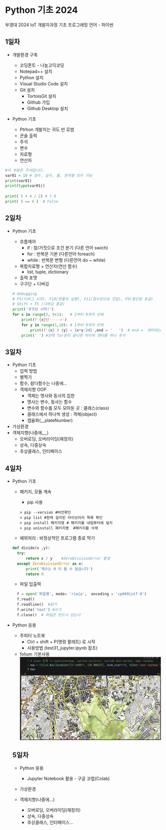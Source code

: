 # Python 기초 2024
부경대 2024 IoT 개발자과정 기초 프로그래밍 언어 - 파이썬

## 1일차
- 개발환경 구축
  - 코딩폰트 - 나눔고딕코딩
  - Notepad++ 설치
  - Python 설치
  - Visual Studio Code 설치
  - Git 설치
    - TortoisGit 설치
    - Github 가입
    - Github Desktop 설치

- Python 기초
  - Ptrhon 개발자는 귀도 반 로썸 
  - 콘솔 출력
  - 주석      
  - 변수
  - 자료형
  - 연산자

```Python
#이 부분은 주석입니다.
var01 = 10 # 정수, 실수, 불, 문자열 모두 가능
print(var01)
print(type(var01))

print( 5 + 4 / 2) # 7.0
print( 5 == 4 )  # False
```

## 2일차
- Python 기초
  - 흐름제어
    - if : 참/거짓으로 조건 분기 (다른 언어 swich)
    - for : 반복문 기본 (다른언어 foreach)
    - while : 반복문 변형 (다른언어 do ~ while)
  - 복합자료형 + 연산자(연산 함수)
    - list, tuple, dictionary
  - 출력 포맷
  - 구구단 + 디버깅

  ```Python
  # debugging
  # F5(디버그 시작), F10(한줄씩 실행), F11(함수안으로 진입), F9(중단점 토글)
  # Shift + F5 (디버깅 종료)
  print('구구단 시작!')
  for x in range(2, 9+1):   # 2부터 9까지 반복
      print(f'{x}단----->')
      for y in range(1,10): # 1부터 9까지 반복
          print(f'{x} X {y} = {x*y:2d}',end = '   ')  # end =  엔터대신 공백으로 변경
      print(' ') #안쪽 for문이 끝나면 마지막 엔터를 하나 추가
    ```

## 3일차
- Python 기초
  - 입력 방법
  - 별찍기
  - 함수, 람다함수는 나중에...
  - 객체지향 OOP
     - 객체는 명사와 동사의 집한
     - 명사는 변수, 동사는 함수
     - 변수와 함수를 모두 모아둔 곳 : 클래스(class)
     - 클래스에서 하나씩 생성 : 객체(object)
     - 캡슐화(__plateNumber)
- 가상환경    
- 객체지향(나중에,,,,)
  - 오버로딩, 오버라이딩(재정의)
  - 상속, 다중상속
  - 추상클래스, 인터페이스

## 4일차
- Python 기초
  - 패키지, 모듈 계속
    - pip 사용

    ```shell
    > pip --version #버전확인
    > pip list #현재 설치된 라이브러리 목록 확인
    > pip install 패키지명 # 패키지를 내컴퓨터에 설치
    > pip uninstall 패키지명  #패키지를 삭제
    ```
  - 예외처리 : 비정상적인 프로그램 종료 막기

  ```python
  def divide(x ,y):
    try:
        return x / y    #ZeroDivisionError 발생
    except ZeroDivisionError as e:
        print('제수는 0 이 될 수 없습니다')
        return 0
  
  ```
  - 파일 입출력

  ```python
    f = open('파일명', mode= 'r|w|a',  encoding = 'cp949|utf-8')
    f.read()
    f.readline()  #읽기
    f.write('text') #쓰기 
    f.close()  # 파일은 반드시 닫는다
  ```
 
- Python 응용
  - 주피터 노트북
     - Ctrl + shift + P(명령 팔레트) 로 시작
     - 사용방법 (test31_jupyter.ipynb 참조)
  - folium 기본사용
  ![folium사용법](https://raw.githubusercontent.com/Juhyi/basic-python-2024/main/imges/python_001.png)






  ## 5일차
  - Python 응용
    - Jupyter  Notebook 활용 - 구글 코랩(Colab)

  - 가상환경
  - 객체지향(나중에...)
    - 오버로딩, 오버라이딩(재정의)
    - 상속, 다중상속
    - 추상클래스, 인터페이스...